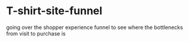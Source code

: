 # T-shirt-site-funnel
going over the shopper experience funnel to see where the bottlenecks from visit to purchase is
